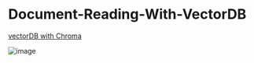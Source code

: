 # Document-Reading-With-VectorDB


[vectorDB with Chroma](https://developers.generativeai.google/examples/vectordb_with_chroma)



![image](https://github.com/Syed007Hassan/Document-Reading-With-VectorDB/assets/104893311/02f6a936-677e-4aaa-bc16-ccd19fa04be0)
